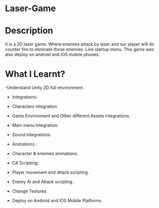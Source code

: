 # Laser-Game

# Description
It is a 2D laser game. Where enemies attack by laser and our player will do counter fire to eliminate
those enemies. Live startup menu.
This game was also deploy on andriod and IOS mobile phones.

# What I Learnt?
-Understand Unity 2D full environment.

- Integrations:
- Characters integration.
- Game Environment and Other different Assets Integrations.
- Main menu Integration.
- Sound Integrations.

- Animations :
- Character &amp; enemies animations.

- C# Scripting:
- Player movement and attack scripting.
- Enemy AI and Attack scripting .
- Change Textures
- Deploy on Android and IOS Mobile Platforms.
